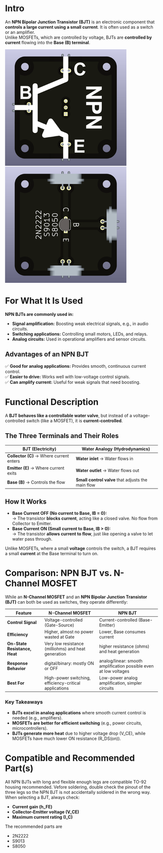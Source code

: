 # Intro  
An **NPN Bipolar Junction Transistor (BJT)** is an electronic component that **controls a large current using a small current**. It is often used as a switch or an amplifier.  
Unlike MOSFETs, which are controlled by voltage, BJTs are **controlled by current** flowing into the **Base (B) terminal**.  

<img src="NPN-BJT_TO-92_TOP.png" alt="Circuit Diagram" width="400"> <img src="NPN-BJT_TO-92__BOTTOM.png" alt="Circuit Diagram" width="400">

# For What It Is Used  
**NPN BJTs are commonly used in:**  
- **Signal amplification:** Boosting weak electrical signals, e.g., in audio circuits.  
- **Switching applications:** Controlling small motors, LEDs, and relays.  
- **Analog circuits:** Used in operational amplifiers and sensor circuits.  

## Advantages of an NPN BJT  
✅ **Good for analog applications:** Provides smooth, continuous current control.  
✅ **Easier to drive:** Works well with low-voltage control signals.  
✅ **Can amplify current:** Useful for weak signals that need boosting.  


# Functional Description  

A **BJT behaves like a controllable water valve**, but instead of a voltage-controlled switch (like a MOSFET), it is **current-controlled**.  

## The Three Terminals and Their Roles  

| **BJT (Electricity)** | **Water Analogy (Hydrodynamics)** |
|-----------------------|----------------------------------|
| **Collector (C)** → Where current enters | **Water inlet** → Water flows in |
| **Emitter (E)** → Where current exits | **Water outlet** → Water flows out |
| **Base (B)** → Controls the flow | **Small control valve** that adjusts the main flow |

## How It Works  
- **Base Current OFF (No current to Base, IB = 0):**  
  → The transistor **blocks current**, acting like a closed valve. No flow from Collector to Emitter.  
- **Base Current ON (Small current to Base, IB > 0):**  
  → The transistor **allows current to flow**, just like opening a valve to let water pass through.  

Unlike MOSFETs, where a small **voltage** controls the switch, a BJT requires a small **current** at the Base terminal to turn on.  

# Comparison: NPN BJT vs. N-Channel MOSFET  

While an **N-Channel MOSFET** and an **NPN Bipolar Junction Transistor (BJT)** can both be used as switches, they operate differently:  

| **Feature**            | **N-Channel MOSFET** | **NPN BJT** |
|------------------------|---------------------|------------|
| **Control Signal**      | Voltage-controlled (Gate-Source) | Current-controlled (Base-Emitter) |
| **Efficiency**         | Higher, almost no power wasted at Gate | Lower, Base consumes current |
| **On-State Resistance, Heat** | Very low resistance (milliohms) and heat generation | higher resistance (ohms) and heat generation |
| **Response Behavior**  | digital/binary: mostly ON or OFF | analog/linear: smooth amplification possible even at low voltages |
| **Best For**           | High-power switching, efficiency-critical applications | Low-power analog amplification, simpler circuits |

### Key Takeaways  
- **BJTs excel in analog applications** where smooth current control is needed (e.g., amplifiers).  
- **MOSFETs are better for efficient switching** (e.g., power circuits, microcontrollers).  
- **BJTs generate more heat** due to higher voltage drop (V_CE), while MOSFETs have much lower ON resistance (R_DS(on)).  


# Compatible and Recommended Part(s)  
All NPN BJTs with long and flexible enough legs are compatible TO-92 housing recommended. Vefore soldering, double check the pinout of the three legs so the NPN BJT is not accidentally soldered in the wrong way.
When selecting a BJT, always check:
- **Current gain (h_FE)**
- **Collector-Emitter voltage (V_CE)**
- **Maximum current rating (I_C)**

The recommended parts are 
* 2N2222
* S9013
* S8050
